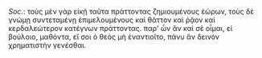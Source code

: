 

*Soc.*: τοὺς μὲν γὰρ εἰκῇ ταῦτα πράττοντας ζημιουμένους ἑώρων, τοὺς δὲ γνώμῃ συντεταμένῃ ἐπιμελουμένους καὶ θᾶττον καὶ ῥᾷον καὶ κερδαλεώτερον κατέγνων πράττοντας. παρ' ὧν ἂν καὶ σὲ οἶμαι, εἰ βούλοιο, μαθόντα, εἴ σοι ὁ θεὸς μὴ ἐναντιοῖτο, πάνυ ἂν δεινὸν χρηματιστὴν γενέσθαι.